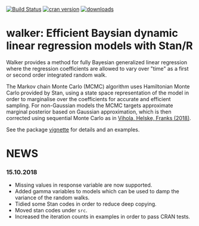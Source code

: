 [![Build Status](https://travis-ci.org/helske/walker.png?branch=master)](https://travis-ci.org/helske/walker)
[![cran version](http://www.r-pkg.org/badges/version/walker)](http://cran.r-project.org/package=walker)
[![downloads](http://cranlogs.r-pkg.org/badges/walker)](http://cranlogs.r-pkg.org/badges/walker)

# walker: Efficient Baysian dynamic linear regression models with Stan/R

Walker provides a method for fully Bayesian generalized linear regression where the 
regression coefficients are allowed to vary over "time" as a first or second order integrated random walk. 

The Markov chain Monte Carlo (MCMC) algorithm uses Hamiltonian Monte Carlo provided by Stan, 
using a state space representation of the model in order to marginalise over the coefficients for accurate and efficient sampling.
For non-Gaussian models the MCMC targets approximate marginal posterior based on Gaussian approximation, which is then corrected using 
sequential Monte Carlo as in [Vihola, Helske, Franks (2018)](https://arxiv.org/abs/1609.02541).

See the package [vignette](http://htmlpreview.github.io/?https://github.com/helske/walker/blob/master/walker_html/walker.html) for details and an examples.


# NEWS

### 15.10.2018
* Missing values in response variable are now supported.
* Added gamma variables to models which can be used to damp the variance of the random walks. 
* Tidied some Stan codes in order to reduce deep copying.
* Moved stan codes under `src`.
* Increased the iteration counts in examples in order to pass CRAN tests.
